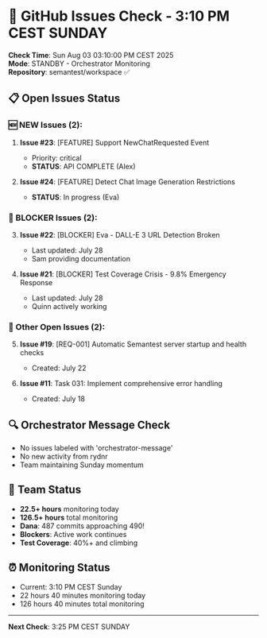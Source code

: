 # 🐙 GitHub Issues Check - 3:10 PM CEST SUNDAY

**Check Time**: Sun Aug 03 03:10:00 PM CEST 2025  
**Mode**: STANDBY - Orchestrator Monitoring  
**Repository**: semantest/workspace ✅

## 📋 Open Issues Status

### 🆕 NEW Issues (2):
1. **Issue #23**: [FEATURE] Support NewChatRequested Event
   - Priority: critical
   - **STATUS**: API COMPLETE (Alex)
   
2. **Issue #24**: [FEATURE] Detect Chat Image Generation Restrictions
   - **STATUS**: In progress (Eva)

### 🚨 BLOCKER Issues (2):
3. **Issue #22**: [BLOCKER] Eva - DALL-E 3 URL Detection Broken
   - Last updated: July 28
   - Sam providing documentation
   
4. **Issue #21**: [BLOCKER] Test Coverage Crisis - 9.8% Emergency Response  
   - Last updated: July 28
   - Quinn actively working

### 📌 Other Open Issues (2):
5. **Issue #19**: [REQ-001] Automatic Semantest server startup and health checks
   - Created: July 22
   
6. **Issue #11**: Task 031: Implement comprehensive error handling
   - Created: July 18

## 🔍 Orchestrator Message Check
- No issues labeled with 'orchestrator-message'
- No new activity from rydnr
- Team maintaining Sunday momentum

## 💪 Team Status
- **22.5+ hours** monitoring today
- **126.5+ hours** total monitoring
- **Dana**: 487 commits approaching 490!
- **Blockers**: Active work continues
- **Test Coverage**: 40%+ and climbing

## ⏰ Monitoring Status
- Current: 3:10 PM CEST Sunday
- 22 hours 40 minutes monitoring today
- 126 hours 40 minutes total monitoring

---

**Next Check**: 3:25 PM CEST SUNDAY